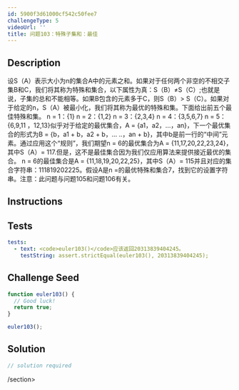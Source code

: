 ```yaml
---
id: 5900f3d61000cf542c50fee7
challengeType: 5
videoUrl: ''
title: 问题103：特殊子集和：最佳
---
```


## Description
<section id="description">设S（A）表示大小为n的集合A中的元素之和。如果对于任何两个非空的不相交子集B和C，我们将其称为特殊和集合，以下属性为真：S（B）≠S（C）;也就是说，子集的总和不能相等。如果B包含的元素多于C，则S（B）&gt; S（C）。如果对于给定的n，S（A）被最小化，我们将其称为最优的特殊和集。下面给出前五个最佳特殊和集。 n = 1：{1} n = 2：{1,2} n = 3：{2,3,4} n = 4：{3,5,6,7} n = 5：{6,9,11 ，12,13}似乎对于给定的最优集合，A = {a1，a2，...，an}，下一个最优集合的形式为B = {b，a1 + b，a2 + b，... ..，an + b}，其中b是前一行的“中间”元素。通过应用这个“规则”，我们期望n = 6的最优集合为A = {11,17,20,22,23,24}，其中S（A）= 117.但是，这不是最佳集合因为我们仅应用算法来提供接近最优的集合。 n = 6的最佳集合是A = {11,18,19,20,22,25}，其中S（A）= 115并且对应的集合字符串：111819202225。假设A是n =的最优特殊和集合7，找到它的设置字符串。注意：此问题与问题105和问题106有关。 </section>

## Instructions
<section id="instructions">
</section>

## Tests
<section id='tests'>

```yml
tests:
  - text: <code>euler103()</code>应该返回20313839404245。
    testString: assert.strictEqual(euler103(), 20313839404245);

```

</section>

## Challenge Seed
<section id='challengeSeed'>

<div id='js-seed'>

```js
function euler103() {
  // Good luck!
  return true;
}

euler103();

```

</div>



</section>

## Solution
<section id='solution'>

```js
// solution required
```

/section>
